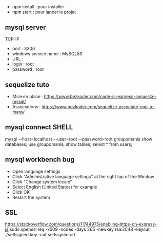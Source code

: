##
* npm install : pour installer
* npm start : pour lancer le projet

## mysql server
TCP-IP
* port : 3306
* windows service name : MySQL80
* URL :
* login : root 
* password : root

## sequelize tuto 
* Mise en place : 
https://www.bezkoder.com/node-js-express-sequelize-mysql/
* Associations : 
  https://www.bezkoder.com/sequelize-associate-one-to-many/

## mysql connect SHELL
mysql --host=localhost --user=root --password=root groupomania
show databases;
use groupomania;
show tables;
select * from users;

## mysql workbench bug
* Open language settings
* Click "Administrative language settings" at the right top of the Window
* Click "Change system locale"
* Select English (United States) for example
* Click OK
* Restart the system

## SSL
https://stackoverflow.com/questions/11744975/enabling-https-on-express-js
sudo openssl req -x509 -nodes -days 365 -newkey rsa:2048 -keyout ./selfsigned.key -out selfsigned.crt